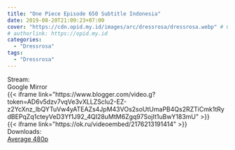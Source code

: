 ```yaml
---
title: "One Piece Episode 650 Subtitle Indonesia"
date: 2019-08-20T21:09:23+07:00
cover: "https://cdn.opid.my.id/images/arc/dressrosa/dressrosa.webp" # Optional, cover
# authorlink: https://opid.my.id
categories:
  - "Dressrosa"
tags:
  - "Dressrosa"
---
```

<div class="ui menu violet borderless inverted">
  <div class="header item active">
        Stream:
    </div>
  <a class="active item" data-tab="google">
    <i class="google drive icon"></i> Google
  </a>
  <a class="item nounderline" data-tab="mirror">
    <i class="odnoklassniki icon"></i> Mirror
  </a>
</div>
<div class="ui bottom attached tab segment active" style="border:0 !important;" data-tab="google">
{{< iframe link="https://www.blogger.com/video.g?token=AD6v5dzv7vqVe3vXLLZSclu2-EZ-z2YcXnz_lbQYTuVw4yATEAZs4JpM43VOs2soUtUmaPB4Qs2RZTiCmk1tRydBEPqZq1cteyVeD3Yf1J92_4QI28uMtM6Zgq97SojIt1uBwY183mU" >}}
</div>
<div class="ui bottom attached tab segment" style="border:0 !important;" data-tab="mirror">
{{< iframe link="https://ok.ru/videoembed/2176213191414" >}}
</div>
<div class="ui menu violet borderless inverted">
  <div class="header item active">
        Downloads:
    </div>
  <a class="item nounderline" href="https://ouo.io/wbcZdR" target="_blank" rel="dofollow"><i class="google drive icon"></i>
    Average 480p</a>
</div>